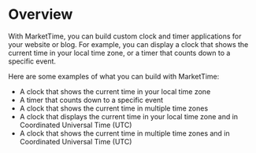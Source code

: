 # Overview

With MarketTime, you can build custom clock and timer applications for your
website or blog. For example, you can display a clock that shows the current
time in your local time zone, or a timer that counts down to a specific event.

Here are some examples of what you can build with MarketTime:

- A clock that shows the current time in your local time zone
- A timer that counts down to a specific event
- A clock that shows the current time in multiple time zones
- A clock that displays the current time in your local time zone and in
  Coordinated Universal Time (UTC)
- A clock that shows the current time in multiple time zones and in Coordinated
  Universal Time (UTC)
